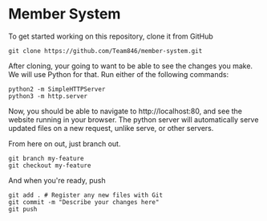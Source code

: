 # Member System

To get started working on this repository, clone it from GitHub
~~~
git clone https://github.com/Team846/member-system.git
~~~

After cloning, your going to want to be able to see the changes you make.
We will use Python for that. Run either of the following commands:
~~~
python2 -m SimpleHTTPServer
python3 -m http.server
~~~

Now, you should be able to navigate to <a>http://localhost:80</a>, and see
the website running in your browser. The python server will automatically
serve updated files on a new request, unlike serve, or other servers.

From here on out, just branch out.
~~~
git branch my-feature
git checkout my-feature
~~~

And when you're ready, push
~~~
git add . # Register any new files with Git
git commit -m "Describe your changes here"
git push
~~~

